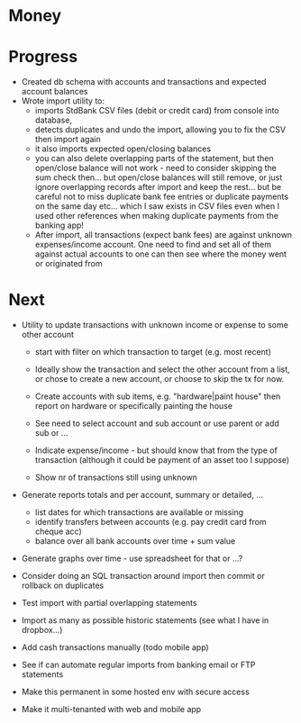 # Money #

# Progress
* Created db schema with accounts and transactions and expected account balances
* Wrote import utility to:
    * imports StdBank CSV files (debit or credit card) from console into database,
    * detects duplicates and undo the import, allowing you to fix the CSV then import again
    * it also imports expected open/closing balances
    * you can also delete overlapping parts of the statement, but then open/close balance will not work - need to consider skipping the sum check then... but open/close balances will still remove, or just ignore overlapping records after import and keep the rest... but be careful not to miss duplicate bank fee entries or duplicate payments on the same day etc... which I saw exists in CSV files even when I used other references when making duplicate payments from the banking app!
    * After import, all transactions (expect bank fees) are against unknown expenses/income account. One need to find and set all of them against actual accounts to one can then see where the money went or originated from

# Next
* Utility to update transactions with unknown income or expense to some other account
    * start with filter on which transaction to target (e.g. most recent)


    * Ideally show the transaction and select the other account from a list, or chose to create a new account, or choose to skip the tx for now.
    * Create accounts with sub items, e.g. "hardware|paint house" then report on hardware or specifically painting the house
    * See need to select account and sub account or use parent or add sub or ...
    * Indicate expense/income - but should know that from the type of transaction (although it could be payment of an asset too I suppose)
    * Show nr of transactions still using unknown
* Generate reports totals and per account, summary or detailed, ...
    * list dates for which transactions are available or missing
    * identify transfers between accounts (e.g. pay credit card from cheque acc)
    * balance over all bank accounts over time + sum value

* Generate graphs over time - use spreadsheet for that or ...?
* Consider doing an SQL transaction around import then commit or rollback on duplicates
* Test import with partial overlapping statements
* Import as many as possible historic statements (see what I have in dropbox...)
* Add cash transactions manually (todo mobile app)
* See if can automate regular imports from banking email or FTP statements
* Make this permanent in some hosted env with secure access
* Make it multi-tenanted with web and mobile app
